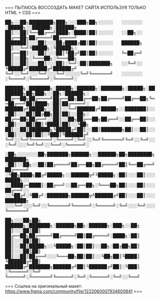 === ПЫТАЮСЬ ВОССОЗДАТЬ МАКЕТ САЙТА ИСПОЛЬЗУЯ ТОЛЬКО HTML + CSS ===



██╗░░██╗████████╗███╗░░░███╗██╗░░░░░  ░░░░░░░  ░█████╗░░██████╗░██████╗
██║░░██║╚══██╔══╝████╗░████║██║░░░░░  ░░██╗░░  ██╔══██╗██╔════╝██╔════╝
███████║░░░██║░░░██╔████╔██║██║░░░░░  ██████╗  ██║░░╚═╝╚█████╗░╚█████╗░
██╔══██║░░░██║░░░██║╚██╔╝██║██║░░░░░  ╚═██╔═╝  ██║░░██╗░╚═══██╗░╚═══██╗
██║░░██║░░░██║░░░██║░╚═╝░██║███████╗  ░░╚═╝░░  ╚█████╔╝██████╔╝██████╔╝
╚═╝░░╚═╝░░░╚═╝░░░╚═╝░░░░░╚═╝╚══════╝  ░░░░░░░  ░╚════╝░╚═════╝░╚═════╝░



██████╗░███████╗░█████╗░██████╗░███████╗░█████╗░████████╗██╗███╗░░██╗░██████╗░  
██╔══██╗██╔════╝██╔══██╗██╔══██╗██╔════╝██╔══██╗╚══██╔══╝██║████╗░██║██╔════╝░  
██████╔╝█████╗░░██║░░╚═╝██████╔╝█████╗░░███████║░░░██║░░░██║██╔██╗██║██║░░██╗░  
██╔══██╗██╔══╝░░██║░░██╗██╔══██╗██╔══╝░░██╔══██║░░░██║░░░██║██║╚████║██║░░╚██╗  
██║░░██║███████╗╚█████╔╝██║░░██║███████╗██║░░██║░░░██║░░░██║██║░╚███║╚██████╔╝  
╚═╝░░╚═╝╚══════╝░╚════╝░╚═╝░░╚═╝╚══════╝╚═╝░░╚═╝░░░╚═╝░░░╚═╝╚═╝░░╚══╝░╚═════╝░  

░██╗░░░░░░░██╗███████╗██████╗░░██████╗██╗████████╗███████╗  
░██║░░██╗░░██║██╔════╝██╔══██╗██╔════╝██║╚══██╔══╝██╔════╝  
░╚██╗████╗██╔╝█████╗░░██████╦╝╚█████╗░██║░░░██║░░░█████╗░░  
░░████╔═████║░██╔══╝░░██╔══██╗░╚═══██╗██║░░░██║░░░██╔══╝░░  
░░╚██╔╝░╚██╔╝░███████╗██████╦╝██████╔╝██║░░░██║░░░███████╗  
░░░╚═╝░░░╚═╝░░╚══════╝╚═════╝░╚═════╝░╚═╝░░░╚═╝░░░╚══════╝  

██╗░░░██╗██╗  ██████╗░███████╗░██████╗██╗░██████╗░███╗░░██╗
██║░░░██║██║  ██╔══██╗██╔════╝██╔════╝██║██╔════╝░████╗░██║
██║░░░██║██║  ██║░░██║█████╗░░╚█████╗░██║██║░░██╗░██╔██╗██║
██║░░░██║██║  ██║░░██║██╔══╝░░░╚═══██╗██║██║░░╚██╗██║╚████║
╚██████╔╝██║  ██████╔╝███████╗██████╔╝██║╚██████╔╝██║░╚███║
░╚═════╝░╚═╝  ╚═════╝░╚══════╝╚═════╝░╚═╝░╚═════╝░╚═╝░░╚══╝



=== Ссылка на оригинальный макет: https://www.figma.com/community/file/1222060007934600841 ===